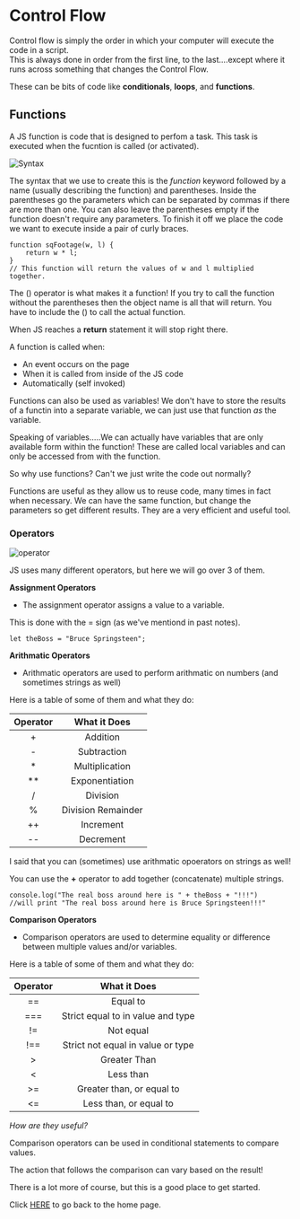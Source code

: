 # Control Flow

Control flow is simply the order in which your computer will execute the code in a script.  
This is always done in order from the first line, to the last....except  where it runs across something that changes the Control Flow.  

These can be bits of code like **conditionals**, **loops**, and **functions**.

## Functions

A JS function is code that is designed to perfom a task.  This task is executed when the fucntion is called (or activated).

![Syntax](https://akorbi.com/wp-content/uploads/elementor/thumbs/shutterstock_1379004161-p0w094313xxpvbxp3fusdf6eqlmj8rj3ckphkngx9s.jpg)

The syntax that we use to create this is the *function* keyword followed by a name (usually describing the function) and parentheses.  Inside the parentheses go the parameters which can be separated by commas if there are more than one.  You can also leave the parentheses empty if the function doesn't require any parameters.  To finish it off we place the code we want to execute inside a pair of curly braces.  

    function sqFootage(w, l) {
        return w * l;  
    }
    // This function will return the values of w and l multiplied together. 

The () operator is what makes it a function!  If you try to call the function without the parentheses then the object name is all that will return.  You have to include the () to call the actual function.

When JS reaches a **return** statement it will stop right there. 

A function is called when:

- An event occurs on the page
- When it is called from inside of the JS code
- Automatically (self invoked)

Functions can also be used as variables!  We don't have to store the results of a functin into a separate variable, we can just use that function *as* the variable.

Speaking of variables.....We can actually have variables that are only available form within the function!  These are called local variables and can only be accessed from with the function. 

So why use functions?  Can't we just write the code out normally?

Functions are useful as they allow us to reuse code, many times in fact when necessary.  We can have the same function, but change the parameters so get different results.  They are a very efficient and useful tool.

### Operators

![operator](https://smileandgun.files.wordpress.com/2016/04/women-telephone-operators-at-work-12.jpg)

JS uses many different operators, but here we will go over 3 of them. 

**Assignment Operators**

- The assignment operator assigns a value to a variable.  

This is done with the = sign (as we've mentiond in past notes).

    let theBoss = "Bruce Springsteen";

**Arithmatic Operators**

- Arithmatic operators are used to perform arithmatic on numbers (and sometimes strings as well)

Here is a table of some of them and what they do:

| **Operator** |  **What it Does** |
| :---: | :---:  |
| + | Addition |
| - | Subtraction |
| * | Multiplication |
| ** | Exponentiation |
| / | Division |
| % | Division Remainder |
| ++ | Increment |
| -- | Decrement |

I said that you can (sometimes) use arithmatic opoerators on strings as well!

You can use the **+** operator to add together (concatenate) multiple strings.  

    console.log("The real boss around here is " + theBoss + "!!!")
    //will print "The real boss around here is Bruce Springsteen!!!"

**Comparison Operators**

- Comparison operators are used to determine equality or difference between multiple values and/or variables.  

Here is a table of some of them and what they do:

| **Operator** | **What it Does** |
| :---: | :---: |
| == | Equal to |
| === | Strict equal to in value and type|
| != | Not equal |
| !== | Strict not equal in value or type |
| > | Greater Than |
| < | Less than |
| >= | Greater than, or equal to |
|<= | Less than, or equal to |

*How are they useful?*

Comparison operators can be used in conditional statements to compare values.  

The action that follows the comparison can vary based on the result! 

There is a lot more of course, but this is a good place to get started.  

Click [HERE](README.md) to go back to the home page.